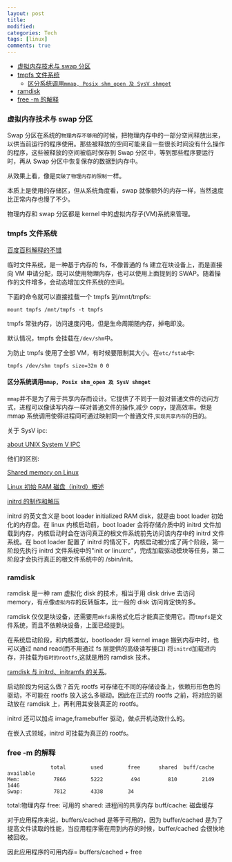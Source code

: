 ```yaml
---
layout: post
title:
modified:
categories: Tech
tags: [linux]
comments: true
---
```


<!-- TOC -->

- [虚拟内存技术与 swap 分区](#虚拟内存技术与-swap-分区)
- [tmpfs 文件系统](#tmpfs-文件系统)
  - [区分系统调用`mmap, Posix shm_open 及 SysV shmget`](#区分系统调用mmap-Posix-shm_open-及-SysV-shmget)
- [ramdisk](#ramdisk)
- [free -m 的解释](#free--m-的解释)

<!-- /TOC -->

### 虚拟内存技术与 swap 分区

Swap 分区在系统的`物理内存不够用`的时候，把物理内存中的一部分空间释放出来，以供当前运行的程序使用。那些被释放的空间可能来自一些很长时间没有什么操作的程序，这些被释放的空间被临时保存到 Swap 分区中，等到那些程序要运行时，再从 Swap 分区中恢复保存的数据到内存中。

从效果上看，像是`突破了物理内存的限制`一样。

本质上是使用的存储区，但从系统角度看，swap 就像额外的内存一样，当然速度比正常内存也慢了不少。

物理内存和 swap 分区都是 kernel 中的虚拟内存子(VM)系统来管理。

### tmpfs 文件系统

[百度百科解释的不错](https://baike.baidu.com/item/tmpfs/1476960?fr=aladdin)

临时文件系统，是一种基于内存的 fs，不像普通的 fs 建立在块设备上，而是直接向 VM 申请分配，既可以使用物理内存，也可以使用上面提到的 SWAP。随着操作的文件增多，会动态增加文件系统的空间。

下面的命令就可以直接挂载一个 tmpfs 到/mnt/tmpfs:

```
mount tmpfs /mnt/tmpfs -t tmpfs
```

tmpfs 常驻内存，访问速度闪电，但是生命周期随内存，掉电即没。

默认情况，tmpfs 会挂载在`/dev/shm`中。

为防止 tmpfs 使用了全部 VM，有时候要限制其大小。在`etc/fstab`中:

```
tmpfs /dev/shm tmpfs size=32m 0 0
```

#### 区分系统调用`mmap, Posix shm_open 及 SysV shmget`

`mmap`并不是为了用于共享内存而设计。它提供了不同于一般对普通文件的访问方式，进程可以像读写内存一样对普通文件的操作,减少 copy，提高效率。但是 mmap 系统调用使得进程间可通过映射同一个普通文件,`实现共享内存`的目的。

关于 SysV ipc:

[about UNIX System V IPC ](https://www.ibm.com/developerworks/cn/aix/library/au-ipc/index.html)

他们的区别:

[Shared memory on Linux](https://www.technovelty.org/linux/shared-memory-on-linux.html)

[Linux 初始 RAM 磁盘（initrd）概述](https://www.ibm.com/developerworks/cn/linux/l-initrd.html)

[initrd 的制作和解压](http://blog.csdn.net/xiaoxiaozhu2010/article/details/35833781)

initrd 的英文含义是 boot loader initialized RAM disk，就是由 boot loader 初始化的内存盘。在 linux 内核启动前，boot loader 会将存储介质中的 initrd 文件加载到内存，内核启动时会在访问真正的根文件系统前先访问该内存中的 initrd 文件系统。在 boot loader 配置了 initrd 的情况下，内核启动被分成了两个阶段，第一阶段先执行 initrd 文件系统中的"init or linuxrc"，完成加载驱动模块等任务，第二阶段才会执行真正的根文件系统中的 /sbin/init。

### ramdisk

ramdisk 是一种 ram 虚拟化 disk 的技术，相当于用 disk drive 去访问 memory，有点像`虚拟内存`的反转版本，比一般的 disk 访问肯定快的多。

ramdisk 仅仅是块设备，还需要用`mkfs`来格式化后才能真正使用它。而`tmpfs`是文件系统，而且不依赖块设备，上面已经提到。

在系统启动阶段，和内核类似，bootloader 将 kernel image 搬到内存中时，也可以通过 nand read(而不用通过 fs 层提供的高级读写接口) 将`initrd`加载进内存，并挂载为`临时的rootfs`,这就是用的 ramdisk 技术。

[ramdisk 与 initrd、initramfs 的关系](http://blog.csdn.net/findstr/article/details/6990801)。

启动阶段为何这么做？首先 rootfs 可存储在不同的存储设备上，依赖形形色色的驱动，不可能在 rootfs 放入这么多驱动。因此在正式的 rootfs 之前，将对应的驱动放在 ramdisk 上，再利用其安装真正的 rootfs。

initrd 还可以加点 image,framebuffer 驱动，做点开机动效什么的。

在嵌入式领域，initrd 可挂载为真正的 rootfs。

### free -m 的解释

```
              total        used        free      shared  buff/cache   available
Mem:           7866        5222         494         810        2149        1446
Swap:          7812        4338        34
```

total:物理内存
free: 可用的
shared: 进程间的共享内存
buff/cache: 磁盘缓存

对于应用程序来说，buffers/cached 是等于可用的，因为 buffer/cached 是为了提高文件读取的性能，当应用程序需在用到内存的时候，buffer/cached 会很快地被回收。

因此应用程序的可用内存= buffers/cached + free
